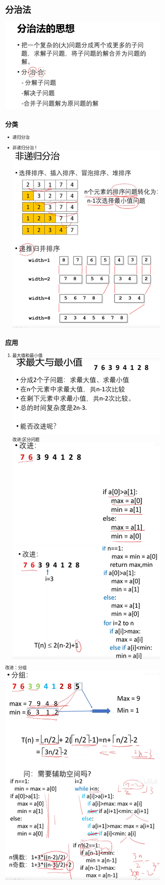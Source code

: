 # 分治法
![](algorithm/.02_divide_n_conquer_images/fenzhi.png)


## 分类
- 递归分治


- 非递归分治
!![](.02_divide_n_conquer_images/non_iterate_divide2.png)
![](.02_divide_n_conquer_images/non_iterate_divide.png)


## 应用
1. 最大值和最小值
![](.02_divide_n_conquer_images/largest_n_smallest.png)
改进:区分问题
![](.02_divide_n_conquer_images/largest1.png)
![](.02_divide_n_conquer_images/largest2.png)

改进：分组
![](.02_divide_n_conquer_images/largest3.png)
![](.02_divide_n_conquer_images/largest4.png)